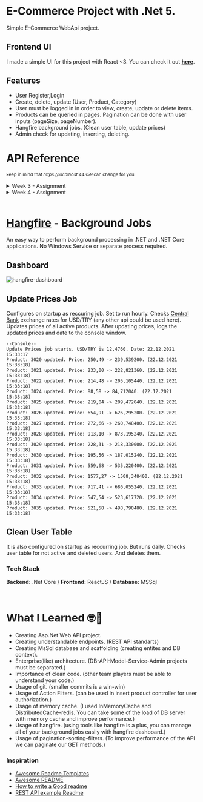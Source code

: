 <!-- Created by UgurKiymetli -->

# E-Commerce Project with .Net 5.

Simple E-Commerce WebApi project.

## **Frontend UI**

I made a simple UI for this project with React <3. You can check it out **[here](https://github.com/ugurkiymetli/emerce-frontend)**.

## Features

- User Register,Login
- Create, delete, update (User, Product, Category)
- User must be logged in in order to view, create, update or delete items.
- Products can be queried in pages. Pagination can be done with user inputs (pageSize, pageNumber).
- Hangfire background jobs. (Clean user table, update prices)
- Admin check for updating, inserting, deleting.

# API Reference

<sub>keep in mind that _https://localhost:44359_ can change for you.<sub>

<details>
<summary>Week 3 -  Assignment</summary>

## Categories

## Create a new category

### Request

`POST /Category/`

```curl
curl --location --request POST 'https://localhost:44359/api/Category' \
     --header 'Content-Type: application/json' \
     --data-raw
     '{
          "name": "category1",
          "description": "category1",
          "iuser": 1
     }'
```

### Response

```json
{
  "isSuccess": true,
  "entity": {
    "name": "category1",
    "description": "category1",
    "idatetime": "2021-12-07T22:51:00.7407267+03:00",
    "iuser": 1
  },
  "list": null,
  "totalCount": 0,
  "validationErrorList": null,
  "exceptionMessage": null
}
```

## Get list of categories

### Request

`GET /api/Category`

```curl
curl --location --request GET 'https://localhost:44359/api/Category'
```

### Response

```json
{
  "isSuccess": true,
  "entity": null,
  "list": [
    {
      "id": 1,
      "name": "category1",
      "description": "category1",
      "idatetime": "2021-12-07T22:51:00.7407267+03:00",
      "iuser": "user1"
    },
    {
      "id": 2,
      "name": "category2",
      "description": "category2",
      "idatetime": "2021-12-07T22:51:30.3207267+03:00",
      "iuser": "user1"
    }
  ],
  "totalCount": 2,
  "validationErrorList": null,
  "exceptionMessage": null
}
```

## Update a Category

`PUT /Category/id`

### Request

```
curl --location
    --request PUT 'https://localhost:44359/api/Category/1' \
    --header 'Content-Type: application/json' \
    --data-raw
    '{
        "name": "category1",
        "description": "category1Test",
        "uuser": 1
    }'
```

### Response

```json
{
  "isSuccess": true,
  "entity": {
    "name": "category1",
    "description": "category1Test",
    "udatetime": "2021-12-09T16:27:45.7578499+03:00",
    "uuser": 1
  },
  "list": null,
  "totalCount": 0,
  "validationErrorList": null,
  "exceptionMessage": null
}
```

<!-- Created by UgurKiymetli -->

## Products

## Create a new Product

`POST /Product/`

<details>
  <summary>Request</summary>

```curl
curl --location --request POST 'https://localhost:44359/api/Product' \
     --header 'Content-Type: application/json' \
     --data-raw
     '{
          "categoryId": 1,
          "name": "product2",
          "displayName": "product2",
          "description": "product2",
          "price": 9999.9,
          "iuser": 1
     }'
```

</details>
<details>
  <summary>Response</summary>

```json
{
  "isSuccess": true,
  "entity": {
    "categoryId": 1,
    "name": "product2",
    "displayName": "product2",
    "description": "product2",
    "price": 9999.9,
    "idatetime": "2021-12-07T22:52:24.7407267+03:00",
    "iuser": 1
  },
  "list": null,
  "totalCount": 0,
  "validationErrorList": null,
  "exceptionMessage": null
}
```

</details>

## Get list of Products

`GET /api/product`

<details>
  <summary>Request</summary>

```curl
curl -X GET "https://localhost:44359/api/Product" -H  "accept: text/plain"
```

</details>
<details>
  <summary>Response</summary>

```json
{
  "isSuccess": true,
  "entity": null,
  "list": [
    {
      "id": 1,
      "category": "category1",
      "name": "product1",
      "displayName": "product1",
      "description": "product1",
      "price": "999,90 ₺",
      "idatetime": "2021-12-07T17:20:29.057",
      "udatetime": "0001-01-01T00:00:00",
      "iuser": "user1"
    },
    {
      "id": 2,
      "category": "category2",
      "name": "product2",
      "displayName": "product2",
      "description": "product2",
      "price": "999,90 ₺",
      "idatetime": "2021-12-07T17:21:29.057",
      "udatetime": "0001-01-01T00:00:00",
      "iuser": "user1"
    }
  ],
  "totalCount": 1,
  "validationErrorList": null,
  "exceptionMessage": null
}
```

</details>

## Update a Product

### Request

`PUT /Product/id`

<details>
  <summary>Request</summary>

```
curl --location
    --request PUT 'https://localhost:44359/api/Product/1002' \
    --header 'Content-Type: application/json' \
    --data-raw
    '{
        "categoryId": 1,
        "name": "product2",
        "displayName": "product2Test",
        "description": "product2",
        "price": 99,
        "stock": 99,
        "uuser": 1
    }'
```

</details>
<details>
  <summary>Response</summary>

```json
{
  "isSuccess": true,
  "entity": {
    "categoryId": 1,
    "name": "product2",
    "displayName": "product2Test",
    "description": "product2",
    "price": 99,
    "stock": 99,
    "udatetime": null,
    "uuser": 11
  },
  "list": null,
  "totalCount": 0,
  "validationErrorList": null,
  "exceptionMessage": null
}
```

</details>

<!-- Created by UgurKiymetli -->

## Users

## Create a new User

`POST /User`<details>

  <summary>Request</summary>

```curl
curl --location --request POST 'https://localhost:44359/api/User/register' \
     --header 'Content-Type: application/json' \
     --data-raw
     '{
          "name": "user",
          "username": "user1",
          "email": "user@mail.com",
          "password": "veryStrongPassword"
     }'
```

</details>
<details>
  <summary>Response</summary>

```json
{
  "isSuccess": true,
  "entity": {
    "name": "user",
    "username": "user1",
    "email": "user@mail.com",
    "password": "veryStrongPassword"
  },
  "list": null,
  "totalCount": 0,
  "validationErrorList": null,
  "exceptionMessage": null
}
```

</details>

## User Login

`POST /User/login`

<details>
  <summary>Request</summary>

```curl
curl --location --request POST 'https://localhost:44359/api/User/login' \
     --header 'Content-Type: application/json' \
     --data-raw
     '{
          "username": "user1",
          "password": "veryStrongPassword"
     }'

```

</details>
<details>
  <summary>Response</summary>

```json
{
  "isSuccess": true,
  "entity": {
    "username": "user1",
    "password": "veryStrongPassword"
  },
  "list": null,
  "totalCount": 0,
  "validationErrorList": null,
  "exceptionMessage": null
}
```

</details>

## Get list of Users

`GET /User`

<details>
  <summary>Request</summary>

```
curl --location --request GET 'https://localhost:44359/api/User'
```

</details>
<details>
  <summary>Response</summary>

```json
{
  "isSuccess": true,
  "entity": null,
  "list": [
    {
      "id": 1,
      "name": "user",
      "username": "user1",
      "email": "user@mail.com",
      "idatetime": "2021-12-07T22:53:24.7407267+03:00"
    },
    {
      "id": 2,
      "name": "user2",
      "username": "user2",
      "email": "user2@mail.com",
      "idatetime": "2021-12-07T23:30:24.7407267+03:00"
    }
  ],
  "totalCount": 2,
  "validationErrorList": null,
  "exceptionMessage": null
}
```

</details>

## Update a User

`PUT /User/id`

<details>
  <summary>Request</summary>

```
curl --location
    --request PUT 'https://localhost:44359/api/User/1002' \
    --header 'Content-Type: application/json' \
    --data-raw
    '{
        "username": "user1",
        "email": "updatedUserMail@mail.com",
        "password": "updatedVeryStrongPassword",
        "uuser": 1
    }'
```

</details>
<details>
  <summary>Response</summary>

```json
{
  "isSuccess": true,
  "entity": {
    "username": "user1",
    "email": "updatedUserMail@mail.com",
    "password": "updatedVeryStrongPassword",
    "udatetime": "2021-12-09T16:27:45.7578499+03:00",
    "uuser": 11
  },
  "list": null,
  "totalCount": 0,
  "validationErrorList": null,
  "exceptionMessage": null
}
```

</details>

<!-- Created by UgurKiymetli -->

## Delete a Thing _(Works Same For All Entities)_

### Request

`DELETE /Thing/id`

```
curl --location --request DELETE 'https://localhost:44359/api/Thing/1'
```

### Response

```json
{
  "isSuccess": true,
  "entity": {
    "thing-key1": "thing-value1",
    "thing-key2": "thing-value2",
    "thing-key3": "thing-value3",
    "thing-key4": "thing-value4",
    "thing-key5": "thing-value5"
  },
  "list": null,
  "totalCount": 0,
  "validationErrorList": null,
  "exceptionMessage": null
}
```

## Try to delete same Thing again

### Request

`DELETE /Thing/id`

```
curl --location --request DELETE 'https://localhost:44359/api/Thing/1'
```

### Response

```json
{
  "isSuccess": false,
  "entity": null,
  "list": null,
  "totalCount": 0,
  "validationErrorList": null,
  "exceptionMessage": "Thing with id: 1 is not found"
}
```

<!-- Created by UgurKiymetli -->

</details>

<!-- ## Week 4 - Assignment -->

<details>
<summary>Week 4 -  Assignment</summary>

# Auth

## Login

- User **must** be logged in to use all of the other endpoints. If user is not logged in it returns error.

```
Please login!
```

### Request

`GET Auth/login`

```
curl --location --request POST 'https://localhost:44359/api/Auth/login' \
     --header 'Content-Type: application/json' \
     --data-raw
     '{
         "username": "user1",
          "password": "veryStrongPassword"
      }'
```

### Response

```json
{
  "isSuccess": true,
  "entity": {
    "id": 11,
    "name": "user1",
    "username": "user1",
    "email": "user@mail.com",
    "idatetime": "2021-12-06T22:43:28.433",
    "udatetime": null,
    "iuser": "1"
  },
  "list": null,
  "totalCount": 0,
  "validationErrorList": null,
  "exceptionMessage": null
}
```

## Logout

### Request

`GET Auth/logout`

```
curl -X GET "https://localhost:44359/api/Auth/logout" -H  "accept: text/plain"
```

### Response

```json
{{
    "isSuccess": true,
    "entity": false,
    "list": null,
    "totalCount": 0,
    "validationErrorList": null,
    "exceptionMessage": null
}
```

## Pagination

- MaxPageSize can be set in the Infrastructure/PaginationFilter. Default is 15.
- Default page number is set to 1.

### Request

`GET Product?pageSize=1&pageNumber=1`

```
curl --location --request GET 'https://localhost:44359/api/Product?pageSize=1&pageNumber=1'
```

### Response

```json
{
  "isSuccess": true,
  "entity": null,
  "list": [
    {
      "id": 1,
      "category": "category1",
      "name": "product1",
      "displayName": "product1",
      "description": "product1",
      "price": "999,90 ₺",
      "idatetime": "2021-12-07T17:20:29.057",
      "udatetime": "0001-01-01T00:00:00",
      "iuser": "user1"
    }
  ],
  "totalCount": 1,
  "validationErrorList": null,
  "exceptionMessage": null
}
```

## Sorting

- SORTING_PARAMETER can be set to price, name, displayName, stock, idatetime etc. (some might not work :/ )
- Default sorting is set to ascending.
- Changing sorting to descending is not supported yet.

### Request

`GET Product?sorting={SORTING_PARAMETER}`

```
curl --location --request GET 'https://localhost:44359/api/Product?sorting={SORTING_PARAMETER}'
```

### Response

```json
{
  "isSuccess": true,
  "entity": null,
  "list": [
    {
      "id": 1,
      "category": "category1",
      "name": "product1",
      "displayName": "product1",
      "description": "product1",
      "price": "999,90 ₺",
      "idatetime": "2021-12-07T17:20:29.057",
      "udatetime": "0001-01-01T00:00:00",
      "iuser": "user1"
    },
    {
      "id": 1,
      "category": "category1",
      "name": "product2",
      "displayName": "product2",
      "description": "product2",
      "price": "1999,90 ₺",
      "idatetime": "2021-12-07T17:20:29.057",
      "udatetime": "0001-01-01T00:00:00",
      "iuser": "user1"
    }
  ],
  "totalCount": 2,
  "validationErrorList": null,
  "exceptionMessage": null
}
```

## Filtering

- Filtering works with price for now.
- minPrice and maxPrice parameters work.

### Request

`GET Product?minPrice=1&maxPrice=10`

```
curl -X GET "https://localhost:44359/api/Product?minPrice=1&maxPrice=10"
```

### Response

```json
{
  "isSuccess": true,
  "entity": null,
  "list": [
    {
      "id": 1,
      "category": "category1",
      "name": "product1",
      "displayName": "product1",
      "description": "product1",
      "price": "1,00",
      "stock": 1,
      "idatetime": "2021-11-09T08:00:00",
      "udatetime": "0001-01-01T00:00:00",
      "iuser": "user1@mail.com"
    },
    {
      "id": 2,
      "category": "category1",
      "name": "product2",
      "displayName": "product2",
      "description": "product2",
      "price": "7,30",
      "stock": 1,
      "idatetime": "2021-11-09T08:00:00",
      "udatetime": "0001-01-01T00:00:00",
      "iuser": "user1@mail.com"
    }
  ],
  "totalCount": 2,
  "validationErrorList": null,
  "exceptionMessage": null
}
```

## Paging and Sorting

### Request

`GET Product?pageSize=1&pageNumber=1&sorting={SORTING_PARAMETER}`

```
curl --location --request GET 'https://localhost:44359/api/Product?pageSize=1&pageNumber=1&sorting={SORTING_PARAMETER}'
```

### Response

```json
{
  "isSuccess": true,
  "entity": null,
  "list": [
    {
      "id": 1,
      "category": "category1",
      "name": "product1",
      "displayName": "product1",
      "description": "product1",
      "price": "999,90 ₺",
      "idatetime": "2021-12-07T17:20:29.057",
      "udatetime": "0001-01-01T00:00:00",
      "iuser": "user1"
    }
  ],
  "totalCount": 1,
  "validationErrorList": null,
  "exceptionMessage": null
}
```

</details>
<br/>

# [Hangfire](https://www.hangfire.io/) - Background Jobs

An easy way to perform background processing in .NET and .NET Core applications. No Windows Service or separate process required.

## Dashboard

<img src="https://user-images.githubusercontent.com/34272634/147089347-cfd4e327-70dd-47b8-bc21-1eab5b3ffda2.gif" alt="hangfire-dashboard"></img>

## Update Prices Job

Configures on startup as reccuring job. Set to run hourly. Checks [Central Bank](http://www.tcmb.gov.tr/kurlar/today.xml) exchange rates for USD/TRY (any other api could be used here). Updates prices of all active products. After updating prices, logs the updated prices and date to the console window.

```
--Console--
Update Prices job starts. USD/TRY is 12,4760. Date: 22.12.2021 15:33:17
Product: 3020 updated. Price: 250,49 -> 239,539200. (22.12.2021 15:33:18)
Product: 3021 updated. Price: 233,00 -> 222,821360. (22.12.2021 15:33:18)
Product: 3022 updated. Price: 214,48 -> 205,105440. (22.12.2021 15:33:18)
Product: 3024 updated. Price: 88,58 -> 84,712040. (22.12.2021 15:33:18)
Product: 3025 updated. Price: 219,04 -> 209,472040. (22.12.2021 15:33:18)
Product: 3026 updated. Price: 654,91 -> 626,295200. (22.12.2021 15:33:18)
Product: 3027 updated. Price: 272,66 -> 260,748400. (22.12.2021 15:33:18)
Product: 3028 updated. Price: 913,10 -> 873,195240. (22.12.2021 15:33:18)
Product: 3029 updated. Price: 228,31 -> 218,330000. (22.12.2021 15:33:18)
Product: 3030 updated. Price: 195,56 -> 187,015240. (22.12.2021 15:33:18)
Product: 3031 updated. Price: 559,68 -> 535,220400. (22.12.2021 15:33:18)
Product: 3032 updated. Price: 1577,27 -> 1508,348400. (22.12.2021 15:33:18)
Product: 3033 updated. Price: 717,41 -> 686,055240. (22.12.2021 15:33:18)
Product: 3034 updated. Price: 547,54 -> 523,617720. (22.12.2021 15:33:18)
Product: 3035 updated. Price: 521,58 -> 498,790480. (22.12.2021 15:33:18)
```

## Clean User Table

It is also configured on startup as reccurring job. But runs daily. Checks user table for not active and deleted users. And deletes them.

### Tech Stack

**Backend:** .Net Core / **Frontend:** ReactJS / **Database:** MSSql

<br>

# What I Learned 🤓🤔

- Creating Asp.Net Web API project.
- Creating understandable endpoints. (REST API standarts)
- Creating MsSql database and scaffolding (creating entites and DB context).
- Enterprise(like) architecture. (DB-API-Model-Service-Admin projects must be separated.)
- Importance of clean code. (other team players must be able to understand your code.)
- Usage of git. (smaller commits is a win-win)
- Usage of Action Filters. (can be used in insert product controller for user authorization.)
- Usage of memory cache. (I used InMemoryCache and DistributedCache-redis. You can take some of the load of DB server with memory cache and improve performance.)
- Usage of hangfire. (using tools like hangfire is a plus, you can manage all of your background jobs easily with hangfire dashboard.)
- Usage of pagination-sorting-filters. (To improve performance of the API we can paginate our GET methods.)

### Inspiration

- [Awesome Readme Templates](https://awesomeopensource.com/project/elangosundar/awesome-README-templates)
- [Awesome README](https://github.com/matiassingers/awesome-readme)
- [How to write a Good readme](https://bulldogjob.com/news/449-how-to-write-a-good-readme-for-your-github-project)
- [REST API example Readme](https://github.com/bbc/REST-API-example/blob/master/README.md)
<!-- Created by UgurKiymetli -->
